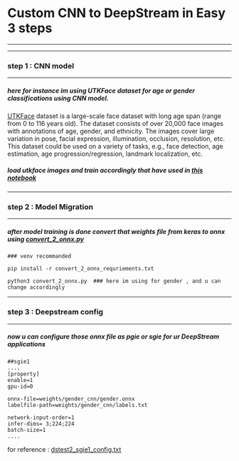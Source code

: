 # Custom CNN to DeepStream in Easy 3 steps

___
___

### step 1 : CNN model
___


##### here for instance im using UTKFace dataset for age or gender classifications using CNN model.

<a href="https://susanqq.github.io/UTKFace/">UTKFace</a> dataset is a large-scale face dataset with long age span (range from 0 to 116 years old). The dataset consists of over 20,000 face images with annotations of age, gender, and ethnicity. The images cover large variation in pose, facial expression, illumination, occlusion, resolution, etc. This dataset could be used on a variety of tasks, e.g., face detection, age estimation, age progression/regression, landmark localization, etc. 


##### load utkface images and train accordingly that have used in <a href="https://github.com/bharath5673/Deepstream/blob/main/CNN-to-DeepStream/custom_CNN_utkTest.ipynb">this notebook</a>

___

### step 2 : Model Migration

___

##### after model training is done convert that weights file from keras to onnx using <a href="https://github.com/bharath5673/Deepstream/blob/main/CNN-to-DeepStream/convert_2_onnx.py">convert_2_onnx.py</a>

```
### venv recommanded

pip install -r convert_2_onnx_requriements.txt

python3 convert_2_onnx.py  ### here im using for gender , and u can change accordingly

```

___


### step 3 : Deepstream config

___

##### now u can configure those onnx file as pgie or sgie for ur DeepStream applications

```
##sgie1
....
[property]
enable=1
gpu-id=0

onnx-file=weights/gender_cnn/gender.onnx
labelfile-path=weights/gender_cnn/labels.txt

network-input-order=1
infer-dims= 3;224;224
batch-size=1
....

```
for reference : <a href="https://github.com/bharath5673/Deepstream/blob/main/DeepStream-MultiModel/face/dstest2_sgie1_config.txt">dstest2_sgie1_config.txt</a>

